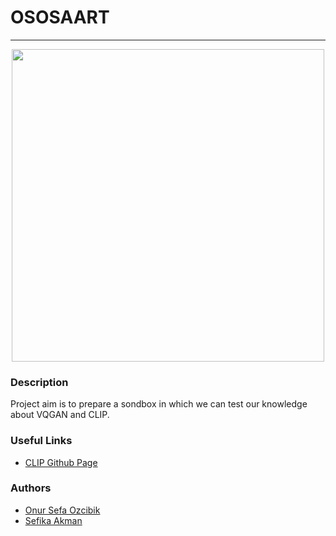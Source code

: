 # OSOSAART

---
<div align='center'>
  <img src="https://user-images.githubusercontent.com/12373950/143661514-262583b2-b387-446c-8a42-136fd5112290.PNG" width="500">
</div>

### Description

Project aim is to prepare a sondbox in which we can test our knowledge
about VQGAN and CLIP.


### Useful Links

- [CLIP Github Page](https://github.com/openai/CLIP)


### Authors

- [Onur Sefa Ozcibik](https://github.com/OnurSefa)
- [Sefika Akman](https://github.com/sseff)
